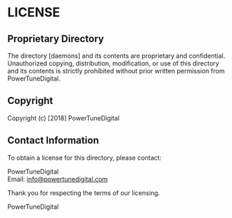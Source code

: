 # LICENSE

## Proprietary Directory

The directory [daemons] and its contents are proprietary and confidential. Unauthorized copying, distribution, modification, or use of this directory and its contents is strictly prohibited without prior written permission from PowerTuneDigital.

## Copyright

Copyright (c) [2018] PowerTuneDigital

## Contact Information

To obtain a license for this directory, please contact:

PowerTuneDigital  
Email: info@powertunedigital.com

Thank you for respecting the terms of our licensing.

PowerTuneDigital